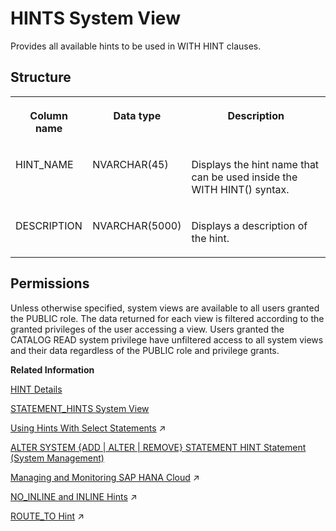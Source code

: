 <!-- loiof55ce8e92a6744f3a4ee9f350cfb6453 -->

# HINTS System View

Provides all available hints to be used in WITH HINT clauses.



## Structure


<table>
<tr>
<th valign="top">

Column name

</th>
<th valign="top">

Data type

</th>
<th valign="top">

Description

</th>
</tr>
<tr>
<td valign="top">

HINT\_NAME

</td>
<td valign="top">

NVARCHAR\(45\)

</td>
<td valign="top">

Displays the hint name that can be used inside the WITH HINT\(\) syntax.

</td>
</tr>
<tr>
<td valign="top">

DESCRIPTION

</td>
<td valign="top">

NVARCHAR\(5000\)

</td>
<td valign="top">

Displays a description of the hint.

</td>
</tr>
</table>



<a name="loiof55ce8e92a6744f3a4ee9f350cfb6453__section_nq5_prb_dzb"/>

## Permissions

Unless otherwise specified, system views are available to all users granted the PUBLIC role. The data returned for each view is filtered according to the granted privileges of the user accessing a view. Users granted the CATALOG READ system privilege have unfiltered access to all system views and their data regardless of the PUBLIC role and privilege grants.

**Related Information**  


[HINT Details](../../010-SQL-Reference/012-SQL-Statements/hint-details-4ba9edc.md "The SQL Optimizer usually determines the access path (for example, index search versus table scan) on the basis of the costs (Cost-Based Optimizer). You can override the SQL Optimizer choice by explicitly specifying hints in the query that enforces a certain access path.")

[STATEMENT\_HINTS System View](statement-hints-system-view-161a91a.md "Provides information about statement hints, including when they were last enabled and/or disabled and by whom.")

[Using Hints With Select Statements](https://help.sap.com/viewer/f9c5015e72e04fffa14d7d4f7267d897/2024_1_QRC/en-US/556a518b49f84d8db770cbd068b94b65.html "In some cases hints can be appended to select statements to determine how the statement is executed. This may be used, for example, to improve performance or to route a query to a specific data source.") :arrow_upper_right:

[ALTER SYSTEM \{ADD | ALTER | REMOVE\} STATEMENT HINT Statement \(System Management\)](../../010-SQL-Reference/012-SQL-Statements/alter-system-add-alter-remove-statement-hint-statement-system-management-1ec23ef.md "Adds, alters, or removes statement hints from the system to a specified query or statement hash.")

[Managing and Monitoring SAP HANA Cloud](https://help.sap.com/viewer/f9c5015e72e04fffa14d7d4f7267d897/2024_1_QRC/en-US/5c3891048fa44d6983801e0aeaf9af38.html "In addition to the administration tools in the SAP HANA cockpit and SAP HANA Cloud Central, other resources are introduced here that are available to help monitor and improve the performance of your database.") :arrow_upper_right:

[NO_INLINE and INLINE Hints](https://help.sap.com/viewer/d1cb63c8dd8e4c35a0f18aef632687f0/2024_1_QRC/en-US/23531168b23340c08731b9660058ee8f.html "The SQLScript compiler combines statements to optimize code. Hints enable you to block or enforce the inlining of table variables.") :arrow_upper_right:

[ROUTE_TO Hint](https://help.sap.com/viewer/d1cb63c8dd8e4c35a0f18aef632687f0/2024_1_QRC/en-US/79a9f25f2e9a41e0a4cf03dc6b45a111.html "The ROUTE_TO hint routes the query to the specified volume ID or service type.") :arrow_upper_right:

